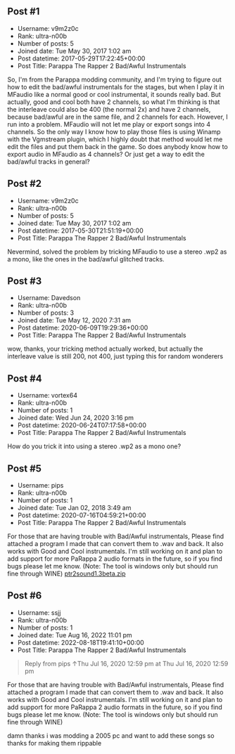 ## Post #1
- Username: v9m2z0c
- Rank: ultra-n00b
- Number of posts: 5
- Joined date: Tue May 30, 2017 1:02 am
- Post datetime: 2017-05-29T17:22:45+00:00
- Post Title: Parappa The Rapper 2 Bad/Awful Instrumentals

So, I'm from the Parappa modding community, and I'm trying to figure out how to edit the bad/awful instrumentals for the stages, but when I play it in MFaudio like a normal good or cool instrumental, it sounds really bad. But actually, good and cool both have 2 channels, so what I'm thinking is that the interleave could also be 400 (the normal 2x) and have 2 channels, because bad/awful are in the same file, and 2 channels for each. However, I run into a problem. MFaudio will not let me play or export songs into 4 channels. So the only way I know how to play those files is using Winamp with the Vgmstream plugin, which I highly doubt that method would let me edit the files and put them back in the game. So does anybody know how to export audio in MFaudio as 4 channels? Or just get a way to edit the bad/awful tracks in general?
## Post #2
- Username: v9m2z0c
- Rank: ultra-n00b
- Number of posts: 5
- Joined date: Tue May 30, 2017 1:02 am
- Post datetime: 2017-05-30T21:51:19+00:00
- Post Title: Parappa The Rapper 2 Bad/Awful Instrumentals

Nevermind, solved the problem by tricking MFaudio to use a stereo .wp2 as a mono, like the ones in the bad/awful glitched tracks.
## Post #3
- Username: Davedson
- Rank: ultra-n00b
- Number of posts: 3
- Joined date: Tue May 12, 2020 7:31 am
- Post datetime: 2020-06-09T19:29:36+00:00
- Post Title: Parappa The Rapper 2 Bad/Awful Instrumentals

wow, thanks, your tricking method actually worked, but actually the interleave value is still 200, not 400, just typing this for random wonderers
## Post #4
- Username: vortex64
- Rank: ultra-n00b
- Number of posts: 1
- Joined date: Wed Jun 24, 2020 3:16 pm
- Post datetime: 2020-06-24T07:17:58+00:00
- Post Title: Parappa The Rapper 2 Bad/Awful Instrumentals

How do you trick it into using a stereo .wp2 as a mono one?
## Post #5
- Username: pips
- Rank: ultra-n00b
- Number of posts: 1
- Joined date: Tue Jan 02, 2018 3:49 am
- Post datetime: 2020-07-16T04:59:21+00:00
- Post Title: Parappa The Rapper 2 Bad/Awful Instrumentals

For those that are having trouble with Bad/Awful instrumentals, Please find attached a program I made that can convert them to .wav and back. It also works with Good and Cool instrumentals. I'm still working on it and plan to add support for more PaRappa 2 audio formats in the future, so if you find bugs please let me know. (Note: The tool is windows only but should run fine through WINE)
[ptr2sound1.3beta.zip](https://xentaxbackup.github.io/file/18478_ptr2sound1.3beta.zip)
## Post #6
- Username: ssjj
- Rank: ultra-n00b
- Number of posts: 1
- Joined date: Tue Aug 16, 2022 11:01 pm
- Post datetime: 2022-08-18T19:41:10+00:00
- Post Title: Parappa The Rapper 2 Bad/Awful Instrumentals

> Reply from pips ↑Thu Jul 16, 2020 12:59 pm at Thu Jul 16, 2020 12:59 pm
>
> 
For those that are having trouble with Bad/Awful instrumentals, Please find attached a program I made that can convert them to .wav and back. It also works with Good and Cool instrumentals. I'm still working on it and plan to add support for more PaRappa 2 audio formats in the future, so if you find bugs please let me know. (Note: The tool is windows only but should run fine through WINE)

damn thanks i was modding a 2005 pc and want to add these songs so thanks for making them rippable
